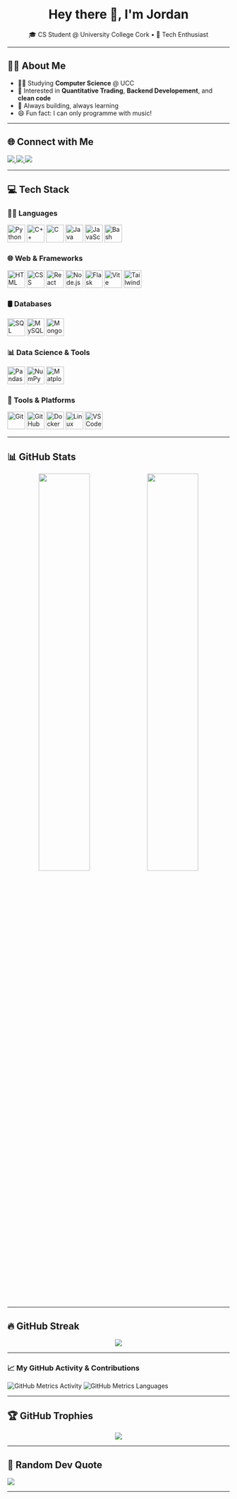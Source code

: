 <h1 align="center">Hey there 👋, I'm Jordan</h1>

<p align="center">
🎓 CS Student @ University College Cork • 🧠 Tech Enthusiast
</p>

---

## 🙋‍♂️ About Me

- 👨‍🎓 Studying **Computer Science** @ UCC
- 🧠 Interested in **Quantitative Trading**, **Backend Developement**, and **clean code**
- 🔧 Always building, always learning
- 😄 Fun fact: I can only programme with music!

---

## 🌐 Connect with Me

<p>
  <a href="https://www.linkedin.com/in/jordan05/">
    <img src="https://img.shields.io/badge/LinkedIn-0A66C2?style=for-the-badge&logo=linkedin&logoColor=white" />
  </a>
  <a href="https://www.instagram.com/jordanbuckley_20/">
    <img src="https://img.shields.io/badge/Instagram-E4405F?style=for-the-badge&logo=instagram&logoColor=white" />
  </a>
  <a href="mailto:jordanbuckleycork@gmail.com">
    <img src="https://img.shields.io/badge/Gmail-D14836?style=for-the-badge&logo=gmail&logoColor=white" />
  </a>
</p>

---

## 💻 Tech Stack

### 👨‍💻 Languages

<p>
  <img src="https://cdn.jsdelivr.net/gh/devicons/devicon@latest/icons/python/python-original.svg" height="40" alt="Python"/>
  <img src="https://cdn.jsdelivr.net/gh/devicons/devicon@latest/icons/cplusplus/cplusplus-original.svg" height="40" alt="C++"/>
  <img src="https://cdn.jsdelivr.net/gh/devicons/devicon@latest/icons/c/c-original.svg" height="40" alt="C"/>
  <img src="https://cdn.jsdelivr.net/gh/devicons/devicon@latest/icons/java/java-original.svg" height="40" alt="Java"/>
  <img src="https://cdn.jsdelivr.net/gh/devicons/devicon@latest/icons/javascript/javascript-original.svg" height="40" alt="JavaScript"/>
  <img src="https://cdn.jsdelivr.net/gh/devicons/devicon@latest/icons/bash/bash-original.svg" height="40" alt="Bash"/>
</p>

### 🌐 Web & Frameworks

<p>
  <img src="https://cdn.jsdelivr.net/gh/devicons/devicon@latest/icons/html5/html5-original.svg" height="40" alt="HTML"/>
  <img src="https://cdn.jsdelivr.net/gh/devicons/devicon@latest/icons/css3/css3-original.svg" height="40" alt="CSS"/>
  <img src="https://cdn.jsdelivr.net/gh/devicons/devicon@latest/icons/react/react-original.svg" height="40" alt="React"/>
  <img src="https://cdn.jsdelivr.net/gh/devicons/devicon@latest/icons/nodejs/nodejs-original.svg" height="40" alt="Node.js"/>
  <img src="https://cdn.jsdelivr.net/gh/devicons/devicon@latest/icons/flask/flask-original.svg" height="40" alt="Flask"/>
  <img src="https://cdn.jsdelivr.net/gh/devicons/devicon@latest/icons/vite/vite-original.svg" height="40" alt="Vite"/>
  <img src="https://cdn.jsdelivr.net/gh/devicons/devicon@latest/icons/tailwindcss/tailwindcss-original-wordmark.svg" height="40" alt="Tailwind CSS"/>
</p>

### 🛢️ Databases

<p>
  <img src="https://cdn.jsdelivr.net/gh/devicons/devicon@latest/icons/azuresqldatabase/azuresqldatabase-original.svg" height="40" alt="SQL Server"/>
  <img src="https://cdn.jsdelivr.net/gh/devicons/devicon@latest/icons/mysql/mysql-original.svg" height="40" alt="MySQL"/>
  <img src="https://cdn.jsdelivr.net/gh/devicons/devicon@latest/icons/mongodb/mongodb-original.svg" height="40" alt="MongoDB"/>
</p>

### 📊 Data Science & Tools

<p>
  <img src="https://cdn.jsdelivr.net/gh/devicons/devicon@latest/icons/pandas/pandas-original.svg" height="40" alt="Pandas"/>
  <img src="https://cdn.jsdelivr.net/gh/devicons/devicon@latest/icons/numpy/numpy-original.svg" height="40" alt="NumPy"/>
  <img src="https://cdn.jsdelivr.net/gh/devicons/devicon@latest/icons/matplotlib/matplotlib-original.svg" height="40" alt="Matplotlib"/>
</p>

### 🧰 Tools & Platforms

<p>
  <img src="https://cdn.jsdelivr.net/gh/devicons/devicon@latest/icons/git/git-original.svg" height="40" alt="Git"/>
  <img src="https://cdn.jsdelivr.net/gh/devicons/devicon@latest/icons/github/github-original.svg" height="40" alt="GitHub"/>
  <img src="https://cdn.jsdelivr.net/gh/devicons/devicon@latest/icons/docker/docker-original.svg" height="40" alt="Docker"/>
  <img src="https://cdn.jsdelivr.net/gh/devicons/devicon@latest/icons/linux/linux-original.svg" height="40" alt="Linux"/>
  <img src="https://cdn.jsdelivr.net/gh/devicons/devicon@latest/icons/vscode/vscode-original.svg" height="40" alt="VS Code"/>
</p>

---

## 📊 GitHub Stats

<p align="center">
  <img width="48%" src="https://github-readme-stats.vercel.app/api?username=JordanBuckleyGit&show_icons=true&theme=tokyonight&count_private=true" />
  <img width="48%" src="https://github-readme-stats.vercel.app/api/top-langs/?username=JordanBuckleyGit&layout=compact&theme=tokyonight" />
</p>

---

## 🔥 GitHub Streak

<p align="center">
  <img src="https://github-readme-streak-stats.herokuapp.com/?user=JordanBuckleyGit&theme=tokyonight&hide_border=false&date_format=M%20j%5B%2C%20Y%5D&mode=weekly&count_private=true" />
</p>

---

### 📈 My GitHub Activity & Contributions

![GitHub Metrics Activity](https://github.com/JordanBuckleyGit/JordanBuckleyGit/blob/main/github-metrics-activity.svg)
![GitHub Metrics Languages](https://github.com/JordanBuckleyGit/JordanBuckleyGit/blob/main/github-metrics-languages.svg)

---

## 🏆 GitHub Trophies

<p align="center">
  <img src="https://github-profile-trophy.vercel.app/?username=JordanBuckleyGit&theme=tokyonight&no-frame=true&margin-w=10" />
</p>

---

## 💬 Random Dev Quote
![](https://quotes-github-readme.vercel.app/api?type=horizontal&theme=radical)

---
